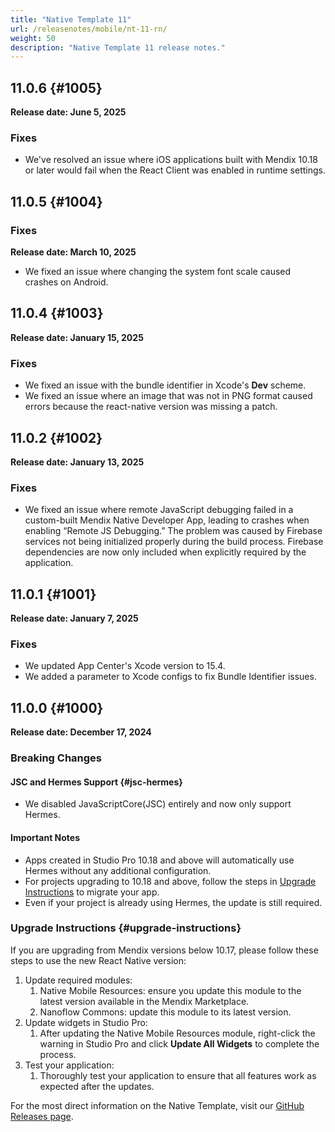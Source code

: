 ```yaml
---
title: "Native Template 11"
url: /releasenotes/mobile/nt-11-rn/
weight: 50
description: "Native Template 11 release notes."
---
```


## 11.0.6 {#1005}

**Release date: June 5, 2025**

### Fixes

* We've resolved an issue where iOS applications built with Mendix 10.18 or later would fail when the React Client was enabled in runtime settings.

## 11.0.5 {#1004}

### Fixes

**Release date: March 10, 2025**

* We fixed an issue where changing the system font scale caused crashes on Android. 

## 11.0.4 {#1003}

**Release date: January 15, 2025**

### Fixes

* We fixed an issue with the bundle identifier in Xcode's **Dev** scheme.
* We fixed an issue where an image that was not in PNG format caused errors because the react-native version was missing a patch.

## 11.0.2 {#1002}

**Release date: January 13, 2025**

### Fixes

* We fixed an issue where remote JavaScript debugging failed in a custom-built Mendix Native Developer App, leading to crashes when enabling “Remote JS Debugging.” The problem was caused by Firebase services not being initialized properly during the build process. Firebase dependencies are now only included when explicitly required by the application.

## 11.0.1 {#1001}

**Release date: January 7, 2025**

### Fixes

* We updated App Center's Xcode version to 15.4.
* We added a parameter to Xcode configs to fix Bundle Identifier issues.

## 11.0.0 {#1000}

**Release date: December 17, 2024**

### Breaking Changes

#### JSC and Hermes Support {#jsc-hermes}

* We disabled JavaScriptCore(JSC) entirely and now only support Hermes.

#### Important Notes

* Apps created in Studio Pro 10.18 and above will automatically use Hermes without any additional configuration.
* For projects upgrading to 10.18 and above, follow the steps in [Upgrade Instructions](#upgrade-instructions) to migrate your app.
* Even if your project is already using Hermes, the update is still required.

### Upgrade Instructions {#upgrade-instructions}

If you are upgrading from Mendix versions below 10.17, please follow these steps to use the new React Native version:

1. Update required modules:
    1. Native Mobile Resources: ensure you update this module to the latest version available in the Mendix Marketplace.
    1. Nanoflow Commons: update this module to its latest version.
1. Update widgets in Studio Pro:
    1. After updating the Native Mobile Resources module, right-click the warning in Studio Pro and click **Update All Widgets** to complete the process.
1. Test your application:
    1. Thoroughly test your application to ensure that all features work as expected after the updates.

For the most direct information on the Native Template, visit our [GitHub Releases page](https://github.com/mendix/native-template/releases/tag/v11.0.0).

